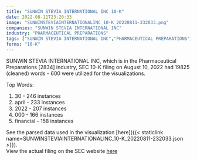 ```yaml
---
title: "SUNWIN STEVIA INTERNATIONAL INC 10-K"
date: 2022-08-11T23:20:33
image: "SUNWINSTEVIAINTERNATIONALINC_10-K_20220811-232033.png"
companies: "SUNWIN STEVIA INTERNATIONAL INC"
industry: "PHARMACEUTICAL PREPARATIONS"
tags: ["SUNWIN STEVIA INTERNATIONAL INC","PHARMACEUTICAL PREPARATIONS","08-10-2022","10-K"]
forms: "10-K"
---
```

SUNWIN STEVIA INTERNATIONAL INC, which is in the Pharmaceutical Preparations [2834] industry, SEC 10-K filing on August 10, 2022 had 19825 (cleaned) words - 600 were utilized for the visualizations.

Top Words:
1. 30 - 246 instances
2. april - 233 instances
3. 2022 - 207 instances
4. 000 - 166 instances
5. financial - 158 instances


See the parsed data used in the visualization [here]({{< staticlink name=SUNWINSTEVIAINTERNATIONALINC_10-K_20220811-232033.json >}}).  
View the actual filing on the SEC website [here](https://www.sec.gov/Archives/edgar/data/806592/0000806592-22-000024.txt)